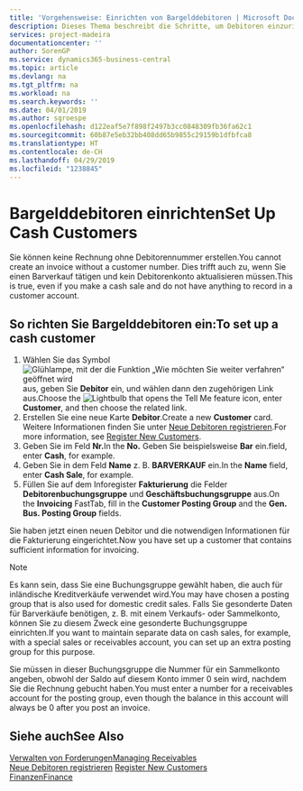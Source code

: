 ```yaml
---
title: 'Vorgehensweise: Einrichten von Bargelddebitoren | Microsoft Docs'
description: Dieses Thema beschreibt die Schritte, um Debitoren einzurichten, der in bar bezahlt.
services: project-madeira
documentationcenter: ''
author: SorenGP
ms.service: dynamics365-business-central
ms.topic: article
ms.devlang: na
ms.tgt_pltfrm: na
ms.workload: na
ms.search.keywords: ''
ms.date: 04/01/2019
ms.author: sgroespe
ms.openlocfilehash: d122eaf5e7f898f2497b3cc0848309fb36fa62c1
ms.sourcegitcommit: 60b87e5eb32bb408dd65b9855c29159b1dfbfca8
ms.translationtype: HT
ms.contentlocale: de-CH
ms.lasthandoff: 04/29/2019
ms.locfileid: "1238845"
---
```

# <a name="set-up-cash-customers"></a><span data-ttu-id="af4a8-103">Bargelddebitoren einrichten</span><span class="sxs-lookup"><span data-stu-id="af4a8-103">Set Up Cash Customers</span></span>
<span data-ttu-id="af4a8-104">Sie können keine Rechnung ohne Debitorennummer erstellen.</span><span class="sxs-lookup"><span data-stu-id="af4a8-104">You cannot create an invoice without a customer number.</span></span> <span data-ttu-id="af4a8-105">Dies trifft auch zu, wenn Sie einen Barverkauf tätigen und kein Debitorenkonto aktualisieren müssen.</span><span class="sxs-lookup"><span data-stu-id="af4a8-105">This is true, even if you make a cash sale and do not have anything to record in a customer account.</span></span>  

## <a name="to-set-up-a-cash-customer"></a><span data-ttu-id="af4a8-106">So richten Sie Bargelddebitoren ein:</span><span class="sxs-lookup"><span data-stu-id="af4a8-106">To set up a cash customer</span></span>  
1.  <span data-ttu-id="af4a8-107">Wählen Sie das Symbol ![Glühlampe, mit der die Funktion „Wie möchten Sie weiter verfahren“ geöffnet wird](media/ui-search/search_small.png "Wie möchten Sie weiter verfahren?") aus, geben Sie **Debitor** ein, und wählen dann den zugehörigen Link aus.</span><span class="sxs-lookup"><span data-stu-id="af4a8-107">Choose the ![Lightbulb that opens the Tell Me feature](media/ui-search/search_small.png "Tell me what you want to do") icon, enter **Customer**, and then choose the related link.</span></span>  
2.  <span data-ttu-id="af4a8-108">Erstellen Sie eine neue Karte **Debitor**.</span><span class="sxs-lookup"><span data-stu-id="af4a8-108">Create a new **Customer** card.</span></span> <span data-ttu-id="af4a8-109">Weitere Informationen finden Sie unter [Neue Debitoren registrieren](sales-how-register-new-customers.md).</span><span class="sxs-lookup"><span data-stu-id="af4a8-109">For more information, see [Register New Customers](sales-how-register-new-customers.md).</span></span>
3.  <span data-ttu-id="af4a8-110">Geben Sie im Feld **Nr.**</span><span class="sxs-lookup"><span data-stu-id="af4a8-110">In the **No.**</span></span> <span data-ttu-id="af4a8-111">Geben Sie beispielsweise **Bar** ein.</span><span class="sxs-lookup"><span data-stu-id="af4a8-111">field, enter **Cash**, for example.</span></span>  
4.  <span data-ttu-id="af4a8-112">Geben Sie in dem Feld **Name** z. B. **BARVERKAUF** ein.</span><span class="sxs-lookup"><span data-stu-id="af4a8-112">In the **Name** field, enter **Cash Sale**, for example.</span></span>  
5.  <span data-ttu-id="af4a8-113">Füllen Sie auf dem Inforegister **Fakturierung** die Felder **Debitorenbuchungsgruppe** und **Geschäftsbuchungsgruppe** aus.</span><span class="sxs-lookup"><span data-stu-id="af4a8-113">On the **Invoicing** FastTab, fill in the **Customer Posting Group** and the **Gen. Bus. Posting Group** fields.</span></span>  

 <span data-ttu-id="af4a8-114">Sie haben jetzt einen neuen Debitor und die notwendigen Informationen für die Fakturierung eingerichtet.</span><span class="sxs-lookup"><span data-stu-id="af4a8-114">Now you have set up a customer that contains sufficient information for invoicing.</span></span>  

> [!NOTE]  
>  <span data-ttu-id="af4a8-115">Es kann sein, dass Sie eine Buchungsgruppe gewählt haben, die auch für inländische Kreditverkäufe verwendet wird.</span><span class="sxs-lookup"><span data-stu-id="af4a8-115">You may have chosen a posting group that is also used for domestic credit sales.</span></span> <span data-ttu-id="af4a8-116">Falls Sie gesonderte Daten für Barverkäufe benötigen, z. B. mit einem Verkaufs- oder Sammelkonto, können Sie zu diesem Zweck eine gesonderte Buchungsgruppe einrichten.</span><span class="sxs-lookup"><span data-stu-id="af4a8-116">If you want to maintain separate data on cash sales, for example, with a special sales or receivables account, you can set up an extra posting group for this purpose.</span></span>  
>   
>  <span data-ttu-id="af4a8-117">Sie müssen in dieser Buchungsgruppe die Nummer für ein Sammelkonto angeben, obwohl der Saldo auf diesem Konto immer 0 sein wird, nachdem Sie die Rechnung gebucht haben.</span><span class="sxs-lookup"><span data-stu-id="af4a8-117">You must enter a number for a receivables account for the posting group, even though the balance in this account will always be 0 after you post an invoice.</span></span>  

## <a name="see-also"></a><span data-ttu-id="af4a8-118">Siehe auch</span><span class="sxs-lookup"><span data-stu-id="af4a8-118">See Also</span></span>
[<span data-ttu-id="af4a8-119">Verwalten von Forderungen</span><span class="sxs-lookup"><span data-stu-id="af4a8-119">Managing Receivables</span></span>](receivables-manage-receivables.md)  
<span data-ttu-id="af4a8-120">[Neue Debitoren registrieren](sales-how-register-new-customers.md)  </span><span class="sxs-lookup"><span data-stu-id="af4a8-120">[Register New Customers](sales-how-register-new-customers.md)  </span></span>  
[<span data-ttu-id="af4a8-121">Finanzen</span><span class="sxs-lookup"><span data-stu-id="af4a8-121">Finance</span></span>](finance.md)  

